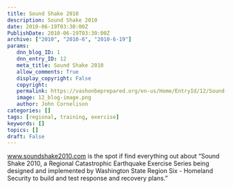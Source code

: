 ```yaml
---
title: Sound Shake 2010
description: Sound Shake 2010
date: 2010-06-19T03:30:00Z
PublishDate: 2010-06-19T03:30:00Z
archive: ["2010", "2010-6", "2010-6-19"]
params:
   dnn_blog_ID: 1
   dnn_entry_ID: 12
   meta_title: Sound Shake 2010
   allow_comments: True
   display_copyright: False
   copyright: 
   permalink: https://vashonbeprepared.org/en-us/Home/EntryId/12/Sound-Shake-2010
   image: 12_blog-image.png
   author: John Cornelison
categories: []
tags: [regional, training, exercise]
keywords: []
topics: []
draft: False
---
```


<p><a href="http://www.soundshake2010.com">www.soundshake2010.com</a> is the spot if find everything out about “Sound Shake 2010, a Regional Catastrophic Earthquake Exercise Series being designed and implemented by Washington State Region Six - Homeland Security to build and test response and recovery plans.”</p>
